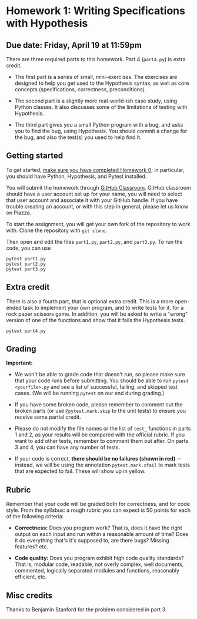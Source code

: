 # Homework 1: Writing Specifications with Hypothesis

## Due date: Friday, April 19 at 11:59pm

There are three required parts to this homework.
Part 4 (`part4.py`) is extra credit.

- The first part is a series of small, mini-exercises.
The exercises are designed to help you get used to the Hypothesis syntax, as well as core concepts (specifications, correctness, preconditions).

- The second part is a slightly more real-world-ish case study,
using Python classes. It also discusses some of the limitations
of testing with Hypothesis.

- The third part gives you a small Python program with a bug, and asks you to find the bug, using Hypothesis.
You should commit a change for the bug, and also the test(s) you used to help find it.

## Getting started

To get started, [make sure you have completed Homework 0](https://github.com/DavisPL-Teaching/189c-hw0);
in particular, you should have Python, Hypothesis, and Pytest installed.

You will submit the homework through [GitHub Classroom](https://classroom.github.com/classrooms/165522706-ecs-189c-sq-2024).
GitHub classroom should have a user account set up for your name,
you will need to select that user account and associate it with your
GitHub handle.
If you have trouble creating an account, or with this step
in general, please let us know on Piazza.

To start the assignment, you will get your own fork of the repository to work with.
Clone the repository with `git clone`.

Then open and edit the files `part1.py`, `part2.py`, and `part3.py`.
To run the code, you can use
```shell
pytest part1.py
pytest part2.py
pytest part3.py
```

## Extra credit

There is also a fourth part, that is optional extra credit.
This is a more open-ended task to implement your own program, and to write tests for it, for a rock paper scissors game.
In addition, you will be asked to write a "wrong" version of one of the functions and show that it fails the Hypothesis tests.
```shell
pytest part4.py
```

## Grading

**Important:**

- We won't be able to grade code that doesn't run, so please make sure that your code runs before submitting. You should be able to run `pytest <yourfile>.py` and see a list of successful, failing, and skipped test cases.
(We will be running `pytest` on our end during grading.)

- If you have some broken code, please remember to comment out the broken parts (or use `@pytest.mark.skip` to the unit tests) to ensure you receive some partial credit.

- Please do not modify the file names or the list of `test_` functions in parts 1 and 2, as your results will be compared with the official rubric. If you want to add other tests, remember to comment them out after. On parts 3 and 4, you can have any number of tests.

- If your code is correct, **there should be no failures (shown in red)** -- instead, we will be using the annotation `pytest.mark.xfail` to mark tests that are expected to fail. These will show up in yellow.

## Rubric

Remember that your code will be graded both for correctness, and for code style.
From the syllabus: a rough rubric you can expect is 50 points for each of the following criteria:

- **Correctness:** Does you program work? That is, does it have the right output on each input and run within a reasonable amount of time? Does it do everything that's it's supposed to, are there bugs? Missing features? etc.

- **Code quality:** Does you program exhibit high code quality standards? That is, modular code, readable, not overly complex, well documents, commented, logically separated modules and functions, reasonably efficient, etc.

## Misc credits

Thanks to Benjamin Stanford for the problem considered in part 3.
